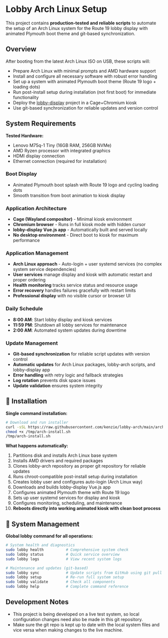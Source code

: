 # Lobby Arch Linux Setup

This project contains **production-tested and reliable scripts** to automate the setup of an Arch Linux system for the Route 19 lobby display with animated Plymouth boot theme and git-based synchronization.

## Overview

After booting from the latest Arch Linux ISO on USB, these scripts will:
- Prepare Arch Linux with minimal prompts and AMD hardware support
- Install and configure all necessary software with robust error handling
- Set up a system with animated Plymouth boot theme (Route 19 logo + loading dots)
- Run post-install setup during installation (not first boot) for immediate functionality
- Deploy the [lobby-display](https://github.com/kenzie/lobby-display.git) project in a Cage+Chromium kiosk
- Use git-based synchronization for reliable updates and version control

## System Requirements

**Tested Hardware:**
- Lenovo M75q-1 Tiny (16GB RAM, 256GB NVMe)
- AMD Ryzen processor with integrated graphics
- HDMI display connection
- Ethernet connection (required for installation)

### Boot Display
- Animated Plymouth boot splash with Route 19 logo and cycling loading dots
- Smooth transition from boot animation to kiosk display

### Application Architecture
- **Cage (Wayland compositor)** - Minimal kiosk environment
- **Chromium browser** - Runs in full kiosk mode with hidden cursor
- **lobby-display Vue.js app** - Automatically built and served locally
- **No desktop environment** - Direct boot to kiosk for maximum performance

### Application Management  
- **Arch Linux approach** - Auto-login + user systemd services (no complex system service dependencies)
- **User services** manage display and kiosk with automatic restart and proper ordering
- **Health monitoring** tracks service status and resource usage
- **Error recovery** handles failures gracefully with restart limits
- **Professional display** with no visible cursor or browser UI

### Daily Schedule
- **8:00 AM**: Start lobby display and kiosk services
- **11:59 PM**: Shutdown all lobby services for maintenance
- **2:00 AM**: Automated system updates during downtime

### Update Management
- **Git-based synchronization** for reliable script updates with version control
- **Automatic updates** for Arch Linux packages, lobby-arch scripts, and lobby-display app
- **Error handling** with retry logic and fallback strategies
- **Log rotation** prevents disk space issues
- **Update validation** ensures system integrity

## 🚀 Installation

**Single command installation:**

```bash
# Download and run installer
curl -sSL https://raw.githubusercontent.com/kenzie/lobby-arch/main/arch-install.sh -o /tmp/arch-install.sh
chmod +x /tmp/arch-install.sh
/tmp/arch-install.sh
```

**What happens automatically:**
1. Partitions disk and installs Arch Linux base system
2. Installs AMD drivers and required packages
3. Clones lobby-arch repository as proper git repository for reliable updates
4. Runs chroot-compatible post-install setup during installation
5. Creates lobby user and configures auto-login (Arch Linux way)
6. Downloads and builds lobby-display Vue.js app
7. Configures animated Plymouth theme with Route 19 logo
8. Sets up user systemd services for display and kiosk
9. Configures monitoring, scheduling, and maintenance
10. **Reboots directly into working animated kiosk with clean boot process**

## 🔧 System Management

**Global lobby command for all operations:**

```bash
# System health and diagnostics
sudo lobby health          # Comprehensive system check
sudo lobby status          # Quick service overview
sudo lobby logs            # View recent system logs

# Maintenance and updates (git-based)
sudo lobby sync            # Update scripts from GitHub using git pull
sudo lobby setup           # Re-run full system setup
sudo lobby validate        # Check all components
sudo lobby help            # Complete command reference
```

## Development Notes

- This project is being developed on a live test system, so local configuration changes need also be made in this git repository.
- Make sure the git repo is kept up to date with the local system files and vice versa when making changes to the live machine.
